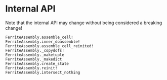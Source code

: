 # Internal API
Note that the internal API may change without being considered a breaking change!

```@docs
FerriteAssembly.assemble_cell!
FerriteAssembly.inner_doassemble!
FerriteAssembly.assemble_cell_reinited!
FerriteAssembly._copydofs!
FerriteAssembly._maketuple
FerriteAssembly._makedict
FerriteAssembly.create_state
FerriteAssembly.reinit!
FerriteAssembly.intersect_nothing
```